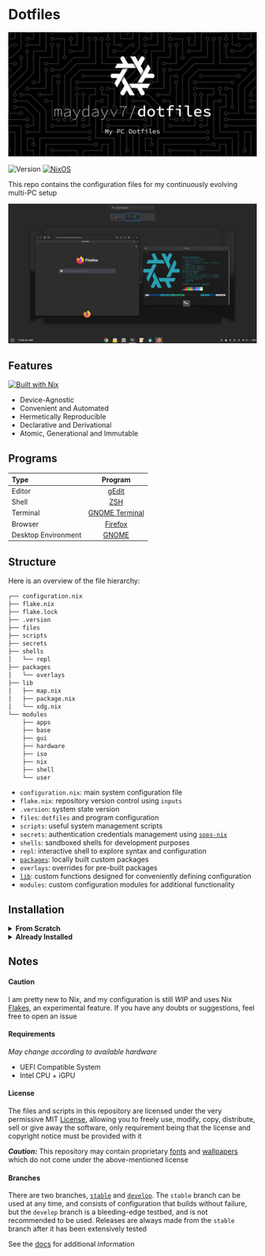 # Dotfiles
![[Logo]](./docs/resources/logo.png)

![Version](https://img.shields.io/gitlab/v/release/maydayv7/dotfiles?include_prereleases&label=version&color=red&style=flat-square&logo=gitlab) [![NixOS](https://img.shields.io/badge/NixOS-v21.11-9cf.svg?style=flat-square&logo=NixOS&logoColor=white)](https://nixos.org)  

This repo contains the configuration files for my continuously evolving multi-PC setup

![](./docs/resources/desktop.png)

## Features
[![Built with Nix](https://builtwithnix.org/badge.svg)](https://builtwithnix.org)

+ Device-Agnostic
+ Convenient and Automated
+ Hermetically Reproducible
+ Declarative and Derivational
+ Atomic, Generational and Immutable

## Programs
| Type                | Program                     |
| :------------------ | :-------------------------: |
| Editor              | [gEdit](https://wiki.gnome.org/Apps/Gedit) |
| Shell               | [ZSH](https://www.zsh.org) |
| Terminal            | [GNOME Terminal](https://gitlab.gnome.org/GNOME/gnome-terminal) |
| Browser             | [Firefox](https://www.mozilla.org/en-US/firefox/) |
| Desktop Environment | [GNOME](https://www.gnome.org) |

## Structure
Here is an overview of the file hierarchy:

```
┌── configuration.nix
├── flake.nix
├── flake.lock
├── .version
├── files
├── scripts
├── secrets
├── shells
│   └── repl
├── packages
│   └── overlays
├── lib
│   ├── map.nix
│   ├── package.nix
│   └── xdg.nix
└── modules
    ├── apps
    ├── base
    ├── gui
    ├── hardware
    ├── iso
    ├── nix
    ├── shell
    └── user
```

+ `configuration.nix`: main system configuration file
+ `flake.nix`: repository version control using `inputs`
+ `.version`: system state version
+ `files`: `dotfiles` and program configuration
+ `scripts`: useful system management scripts
+ `secrets`: authentication credentials management using [`sops-nix`](https://github.com/Mic92/sops-nix)
+ `shells`: sandboxed shells for development purposes
+ `repl`: interactive shell to explore syntax and configuration
+ [`packages`](./docs/PACKAGES.md): locally built custom packages
+ `overlays`: overrides for pre-built packages
+ [`lib`](./docs/LIBRARY.md): custom functions designed for conveniently defining configuration
+ `modules`: custom configuration modules for additional functionality

## Installation
<details>
<summary><b>From Scratch</b></summary>

Download the latest NixOS `.iso` from the [Releases](../../releases) page and burn it to a USB using a flashing utility such as [Etcher](https://www.balena.io/etcher/)  
If Nix is already installed on your system, you may run the following command to build the Install Media:  
*Replace* ***VARIANT*** *with the name of install media to create*
<pre><code>nix build gitlab:maydayv7/dotfiles#installMedia.<b><i>VARIANT</i></b>.config.system.build.isoImage</code></pre>

#### Partition Scheme
*Note that the `install` script automatically creates and labels all the required partitions, so it is recommended that only the partition table on the disk be created and have enough free space*

| Name           | Label  | Format     | Size (minimum) |
| :------------- | :----: | :--------: | :------------: |
| BOOT Partition | ESP    | vfat       | 500M           |
| ROOT Partition | System | ext4/BTRFS | 25G            |
| SWAP Area      | swap   | swap       | 8G             |
| DATA Partition | Files  | NTFS       | 10G            |

#### Procedure
To install the OS, just boot the Live USB and run `sudo install`  
In case you have downloaded the NixOS `.iso` from [here](https://nixos.org/download.html), then you can use the following commands:

```
nix build gitlab:maydayv7/dotfiles#packages.x86_64-linux.install
sudo ./result/bin/install
```

*If the image doesn't boot, try disabling the `secure boot` and `RAID` options from `BIOS`*  
After the reboot, run `setup` in the newly installed system to finish setup
</details>

<details>
<summary><b>Already Installed</b></summary>

In case you want to use my configuration as-is for a fresh NixOS install, you can try the following steps:

1. Clone this repository (`git` and `git-crypt` must be installed) to `/etc/nixos`: <pre><code>sudo mkdir /etc/nixos
sudo chown $USER /etc/nixos
sudo chmod ugo+rw /etc/nixos
git clone https://gitlab.com/maydayv7/dotfiles /etc/nixos
cd /etc/nixos
rm .git-crypt
rm secrets/unencrypted/gpg/{pubring.kbx,private-keys-v1.d}
git remote rm origin
</code></pre>

2. Install `gnupg` and generate a GPG Key for yourself (if you don't already have one), and include it in the [`.sops.yaml`](../secrets/.sops.yaml) file (using `gpg --list-keys`). You can use the following commands to generate the GPG key (Ultimate trust and w/o passphrase is preferred):  
*Replace* ***USER*** *,* ***EMAIL*** *and* ***COMMENT*** <pre><code>gpg --full-generate-key
1
4096
0
y
<b><i>USER
EMAIL
COMMENT</i></b>
O
</code></pre>

3. Authenticate `git-crypt` using your GPG keys using the command `git-crypt add-gpg-user` and copy the `$HOME/.gnupg` directory to `secrets/unencrypted/gpg`

4. Make new `secrets` and `passwords` in the desired directories by appending the paths to `.sops.yaml` and then using the following command: *Replace* ***PATH*** *with the path to the secret* <pre><code>sops --config /etc/nixos/secrets/.sops.yaml -i <b><i>PATH</i></b></code></pre>

5. Edit `configuration.nix` (particularly the `nixosConfigurations` section) and add your device (and if required, custom hardware configuration using the `hardware.module` option)

6. Finally, run `nixos-rebuild switch --flake /etc/nixos` (as `root`) to switch to the configuration!
</details>

## Notes
#### Caution
I am pretty new to Nix, and my configuration is still *WIP* and uses Nix [Flakes](https://nixos.wiki/wiki/Flakes), an experimental feature. If you have any doubts or suggestions, feel free to open an issue

#### Requirements
*May change according to available hardware*  
+ UEFI Compatible System
+ Intel CPU + iGPU

#### License
The files and scripts in this repository are licensed under the very permissive MIT [License](./LICENSE), allowing you to freely use, modify, copy, distribute, sell or give away the software, only requirement being that the license and copyright notice must be provided with it

***Caution:*** This repository may contain proprietary [fonts](./files/fonts) and [wallpapers](./files/wallpapers) which do not come under the above-mentioned license

#### Branches
There are two branches, [`stable`](../../tree/stable) and [`develop`](../../tree/develop). The `stable` branch can be used at any time, and consists of configuration that builds without failure, but the `develop` branch is a bleeding-edge testbed, and is not recommended to be used. Releases are always made from the `stable` branch after it has been extensively tested

See the [docs](./docs/README.md) for additional information